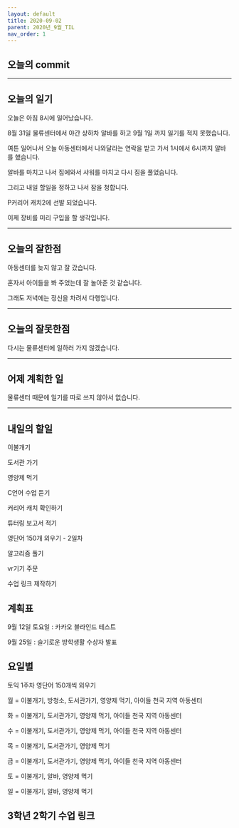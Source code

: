 ```yaml
---
layout: default
title: 2020-09-02
parent: 2020년_9월_TIL
nav_order: 1
---
```


## 오늘의 commit

---

## 오늘의 일기

오늘은 아침 8시에 일어났습니다.

8월 31일 물류센터에서 야간 상하차 알바를 하고 9월 1일 까지 일기를 적지 못했습니다.

여튼 일어나서 오늘 아동센터에서 나와달라는 연락을 받고 가서 1시에서 6시까지 알바를 했습니다.

알바를 마치고 나서 집에와서 샤워를 마치고 다시 짐을 풀었습니다.

그리고 내일 할일을 정하고 나서 잠을 청합니다.

P커리어 캐치2에 선발 되었습니다.

이제 장비를 미리 구입을 할 생각입니다.

---

## 오늘의 잘한점

아동센터를 늦지 않고 잘 갔습니다.

혼자서 아이들을 봐 주었는데 잘 놀아준 것 같습니다.

그래도 저녁에는 정신을 차려서 다행입니다.

---

## 오늘의 잘못한점

다시는 물류센터에 일하러 가지 않겠습니다.

---

## 어제 계획한 일

물류센터 때문에 일기를 따로 쓰지 않아서 없습니다.

--- 

## 내일의 할일

이불개기

도서관 가기

영양제 먹기

C언어 수업 듣기

커리어 캐치 확인하기

튜터링 보고서 적기

영단어 150개 외우기 - 2일차

알고리즘 풀기

vr기기 주문

수업 링크 제작하기

## 계획표

9월 12일 토요일 : 카카오 블라인드 테스트

9월 25일 : 슬기로운 방학생활 수상자 발표

## 요일별

토익 1주차 영단어 150개씩 외우기

월 = 이불개기, 방청소, 도서관가기, 영양제 먹기, 아이들 천국 지역 아동센터

화 = 이불개기, 도서관가기, 영양제 먹기, 아이들 천국 지역 아동센터

수 = 이불개기, 도서관가기, 영양제 먹기, 아이들 천국 지역 아동센터

목 = 이불개기, 도서관가기, 영양제 먹기

금 = 이불개기, 도서관가기, 영양제 먹기, 아이들 천국 지역 아동센터

토 = 이불개기, 알바, 영양제 먹기

일 = 이불개기, 알바, 영양제 먹기

## 3학년 2학기 수업 링크

